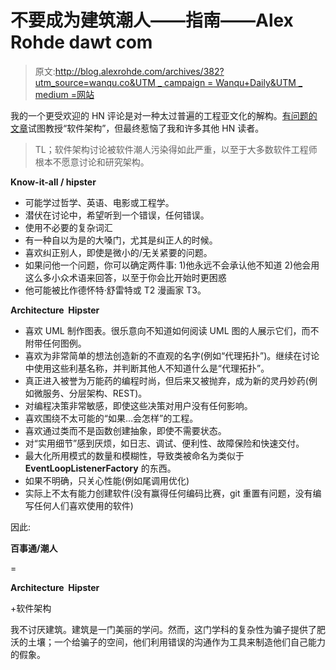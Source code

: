 # 不要成为建筑潮人——指南——Alex Rohde dawt com

> 原文:[http://blog.alexrohde.com/archives/382?utm_source=wanqu.co&UTM _ campaign = Wanqu+Daily&UTM _ medium =网站](http://blog.alexrohde.com/archives/382?utm_source=wanqu.co&utm_campaign=Wanqu+Daily&utm_medium=website)



我的一个更受欢迎的 HN 评论是对一种太过普遍的工程亚文化的解构。[有问题的文章](http://www.firatatagun.com/blog/2016/01/09/analysis-of-software-architectures/)试图教授“软件架构”，但最终惹恼了我和许多其他 HN 读者。

> TL；软件架构讨论被软件潮人污染得如此严重，以至于大多数软件工程师根本不愿意讨论和研究架构。

**Know-it-all / hipster**

*   可能学过哲学、英语、电影或工程学。
*   潜伏在讨论中，希望听到一个错误，任何错误。
*   使用不必要的复杂词汇
*   有一种自以为是的大嗓门，尤其是纠正人的时候。
*   喜欢纠正别人，即使是微小的/无关紧要的问题。
*   如果问他一个问题，你可以确定两件事:
    1)他永远不会承认他不知道
    2)他会用这么多小众术语来回答，以至于你会比开始时更困惑
*   他可能被比作德怀特·舒雷特或 T2 漫画家 T3。

**Architecture  Hipster**

*   喜欢 UML 制作图表。很乐意向不知道如何阅读 UML 图的人展示它们，而不附带任何图例。
*   喜欢为非常简单的想法创造新的不直观的名字(例如“代理拓扑”)。继续在讨论中使用这些利基名称，并判断其他人不知道什么是“代理拓扑”。
*   真正进入被誉为万能药的编程时尚，但后来又被抛弃，成为新的灵丹妙药(例如微服务、分层架构、REST)。
*   对编程决策非常敏感，即使这些决策对用户没有任何影响。
*   喜欢围绕不太可能的“如果…会怎样”的工程。
*   喜欢通过类而不是函数创建抽象，即使不需要状态。
*   对“实用细节”感到厌烦，如日志、调试、便利性、故障保险和快速交付。
*   最大化所用模式的数量和模糊性，导致类被命名为类似于 **EventLoopListenerFactory** 的东西。
*   如果不明确，只关心性能(例如尾调用优化)
*   实际上不太有能力创建软件(没有赢得任何编码比赛，git 重置有问题，没有编写任何人们喜欢使用的软件)

因此:

**百事通/潮人**

=

**Architecture  Hipster** 

+软件架构

我不讨厌建筑。建筑是一门美丽的学问。然而，这门学科的复杂性为骗子提供了肥沃的土壤；一个给骗子的空间，他们利用错误的沟通作为工具来制造他们自己能力的假象。

